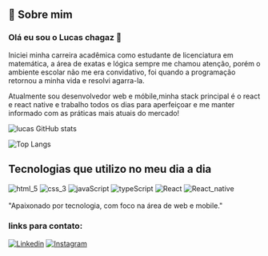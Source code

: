 ## 🚀 Sobre mim

### Olá eu sou o Lucas chagaz 👋

<p> Iniciei minha carreira acadêmica como estudante de licenciatura em matemática, a área de exatas e lógica sempre me chamou atenção, porém o ambiente escolar não me era convidativo, foi quando a programação retornou a minha vida e resolvi agarra-la.</p>
<p> Atualmente sou desenvolvedor web e móbile,minha stack principal é o react e react native e trabalho todos os dias para aperfeiçoar e me manter informado  com as práticas mais atuais do mercado!
</p>

![lucas GitHub stats](https://github-readme-stats.vercel.app/api?username=lucaschagaz&show_icons=true&theme=dracula)

![Top Langs](https://github-readme-stats.vercel.app/api/top-langs/?username=lucaschagaz&layout=compact&theme=dracula)

## Tecnologias que utilizo no meu dia a dia

<div style="display : inline_block">
    <img src="https://img.shields.io/badge/HTML5-E34F26?style=for-the-badge&logo=html5&logoColor=white" alt="html_5" />
    <img src="https://img.shields.io/badge/CSS3-1572B6?style=for-the-badge&logo=css3&logoColor=white" alt="css_3"/>
    <img src="https://img.shields.io/badge/JavaScript-F7DF1E?style=for-the-badge&logo=javascript&logoColor=black" alt="javaScript" />
    <img src="https://img.shields.io/badge/TypeScript-007ACC?style=for-the-badge&logo=typescript&logoColor=white" alt="typeScript" />
    <img src="https://img.shields.io/badge/React-20232A?style=for-the-badge&logo=react&logoColor=61DAFB" alt="React" />
    <img src="https://img.shields.io/badge/React_Native-20232A?style=for-the-badge&logo=react&logoColor=61DAFB" alt="React_native" />
</div>
<br/>
"Apaixonado por tecnologia, com foco na área de web e mobile."


### links para contato:

[![Linkedin](https://img.shields.io/badge/LinkedIn-0077B5?style=for-the-badge&logo=linkedin&logoColor=white)](https://www.linkedin.com/in/lucaschagaz/)
[![Instagram](https://img.shields.io/badge/Instagram-E4405F?style=for-the-badge&logo=instagram&logoColor=white)]()
